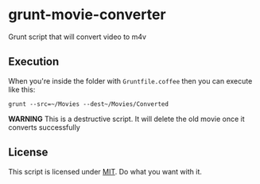 grunt-movie-converter
=====================

Grunt script that will convert video to m4v

## Execution
When you're inside the folder with `Gruntfile.coffee` then you can execute like this:

    grunt --src=~/Movies --dest~/Movies/Converted

**WARNING**  This is a destructive script. It will delete the old movie once it converts successfully

## License
This script is licensed under [MIT](License.md). Do what you want with it.
